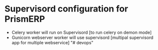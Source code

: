 # Supervisord configuration for PrismERP

* Celery worker will run on Supervisord [to run celery on demon mode]
* Gunicorn webserver worker will use supervisord [multipal supervisord app for multiple webservice] "# devops" 
